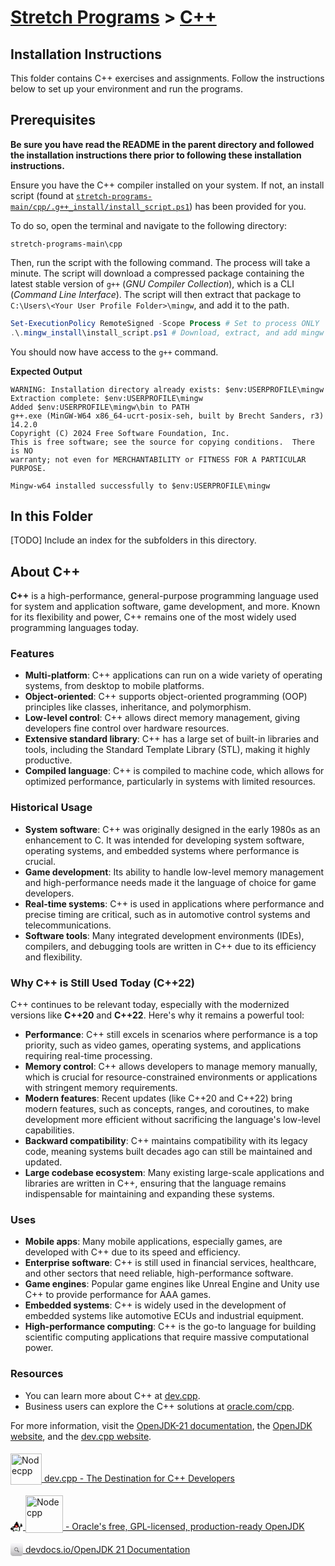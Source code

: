 # [Stretch Programs](../README.md) > [C++](.)

## Installation Instructions

This folder contains C++ exercises and assignments. Follow the instructions below to set up your environment and run the programs.

## Prerequisites

**Be sure you have read the README in the parent directory and followed the installation instructions there prior to following these installation instructions.**

Ensure you have the C++ compiler installed on your system. If not, an install script (found at [`stretch-programs-main/cpp/.g++_install/install_script.ps1`](./.g++_install/install_script.ps1)) has been provided for you.

To do so, open the terminal and navigate to the following directory:

```
stretch-programs-main\cpp
```
Then, run the script with the following command. The process will take a minute. The script will download a compressed package containing the latest stable version of `g++` (*GNU Compiler Collection*), which is a CLI (*Command Line Interface*). The script will then extract that package to `C:\Users\<Your User Profile Folder>\mingw`, and add it to the path.

```Powershell
Set-ExecutionPolicy RemoteSigned -Scope Process # Set to process ONLY
.\.mingw_install\install_script.ps1 # Download, extract, and add mingw tools to path
```

You should now have access to the `g++` command.

**Expected Output**
```log
WARNING: Installation directory already exists: $env:USERPROFILE\mingw
Extraction complete: $env:USERPROFILE\mingw
Added $env:USERPROFILE\mingw\bin to PATH
g++.exe (MinGW-W64 x86_64-ucrt-posix-seh, built by Brecht Sanders, r3) 14.2.0
Copyright (C) 2024 Free Software Foundation, Inc.
This is free software; see the source for copying conditions.  There is NO
warranty; not even for MERCHANTABILITY or FITNESS FOR A PARTICULAR PURPOSE.

Mingw-w64 installed successfully to $env:USERPROFILE\mingw
```

## In this Folder

[TODO] Include an index for the subfolders in this directory.

## About C++

**C++** is a high-performance, general-purpose programming language used for system and application software, game development, and more. Known for its flexibility and power, C++ remains one of the most widely used programming languages today.

### Features
- **Multi-platform**: C++ applications can run on a wide variety of operating systems, from desktop to mobile platforms.
- **Object-oriented**: C++ supports object-oriented programming (OOP) principles like classes, inheritance, and polymorphism.
- **Low-level control**: C++ allows direct memory management, giving developers fine control over hardware resources.
- **Extensive standard library**: C++ has a large set of built-in libraries and tools, including the Standard Template Library (STL), making it highly productive.
- **Compiled language**: C++ is compiled to machine code, which allows for optimized performance, particularly in systems with limited resources.

### Historical Usage
- **System software**: C++ was originally designed in the early 1980s as an enhancement to C. It was intended for developing system software, operating systems, and embedded systems where performance is crucial.
- **Game development**: Its ability to handle low-level memory management and high-performance needs made it the language of choice for game developers.
- **Real-time systems**: C++ is used in applications where performance and precise timing are critical, such as in automotive control systems and telecommunications.
- **Software tools**: Many integrated development environments (IDEs), compilers, and debugging tools are written in C++ due to its efficiency and flexibility.

### Why C++ is Still Used Today (C++22)
C++ continues to be relevant today, especially with the modernized versions like **C++20** and **C++22**. Here's why it remains a powerful tool:

- **Performance**: C++ still excels in scenarios where performance is a top priority, such as video games, operating systems, and applications requiring real-time processing.
- **Memory control**: C++ allows developers to manage memory manually, which is crucial for resource-constrained environments or applications with stringent memory requirements.
- **Modern features**: Recent updates (like C++20 and C++22) bring modern features, such as concepts, ranges, and coroutines, to make development more efficient without sacrificing the language's low-level capabilities.
- **Backward compatibility**: C++ maintains compatibility with its legacy code, meaning systems built decades ago can still be maintained and updated.
- **Large codebase ecosystem**: Many existing large-scale applications and libraries are written in C++, ensuring that the language remains indispensable for maintaining and expanding these systems.

### Uses
- **Mobile apps**: Many mobile applications, especially games, are developed with C++ due to its speed and efficiency.
- **Enterprise software**: C++ is still used in financial services, healthcare, and other sectors that need reliable, high-performance software.
- **Game engines**: Popular game engines like Unreal Engine and Unity use C++ to provide performance for AAA games.
- **Embedded systems**: C++ is widely used in the development of embedded systems like automotive ECUs and industrial equipment.
- **High-performance computing**: C++ is the go-to language for building scientific computing applications that require massive computational power.

### Resources
- You can learn more about C++ at [dev.cpp](https://dev.cpp).
- Business users can explore the C++ solutions at [oracle.com/cpp](https://oracle.com/cpp).

For more information, visit the [OpenJDK-21 documentation](https://devdocs.io/openjdk~21/), the [OpenJDK website](https://openjdk.org/), and the [dev.cpp website](https://dev.cpp/).

[<img src="https://dev.cpp/assets/images/cpp-logo-vector.png" alt="Nodecpp" width="50" style="position: relative; top: 5px;"/> dev.cpp - The Destination for C++ Developers](https://dev.cpp/)

[<img src="data:image/png;base64,iVBORw0KGgoAAAANSUhEUgAAABAAAAAQCAYAAAAf8/9hAAAAaUlEQVR4Ac2SgQqAQAhD/fT9+TIbsQjJCuAGQ4DbU+VieVF+LwD8BVCwg3AY7gGasJEecK9pC4xWY7rCJZviCUA3fQqg3I8uGlMqR0iWBB9cmzf1AN/Jus0BDjmbOzRwXe/T1/V7xHLaAKIBvWKLs4qAAAAAAElFTkSuQmCC" alt="Nodecpp" width="20" style="position: relative; top: 5px;"/> <img src="https://openjdk.org/images/openjdk.png" alt="Nodecpp" width="60" style="position: relative; top: 5px;"/> - Oracle's free, GPL-licensed, production-ready OpenJDK](https://openjdk.org/)

[<img src="data:image/png;base64,iVBORw0KGgoAAAANSUhEUgAAABwAAAAcCAMAAABF0y+mAAAALVBMVEXr6u1HcEyxsLLMzM7Hxsj29fi9vL719Pfa2dvR0NLHxsjj4uRjYmObmpx/f4AKPt7WAAAABnRSTlP+APwhe5cWoVzqAAAAyUlEQVQokX2TiRKDIAxEl5tw+P+f20QkYi3dQCD7AuM4CmNcQHoJwRkD499kyBu4HUvJIexhQE1AGjHGlditEDTTqpfxQ/Wa3y57VYVaaCmF3oVtrR2lPvDNbKbehOZ6pow81ayY/aiZbdGEbMd27kq7eqVBTyokvetxrfT3I6+QrpAH4iRwWiDd9naqq0EgVS7WUmSqzgKH+FVEhYXukEG2a43CWee5kDoM9/oP4x/BxxLHmKtWHm5/0MFsqeMv3jhv4yus59/hA3J6FbvGnM0BAAAAAElFTkSuQmCC" alt="Nodecpp" width="20" style="position: relative; top: 5px;"/> devdocs.io/OpenJDK 21 Documentation](https://devdocs.io/openjdk~21/)
